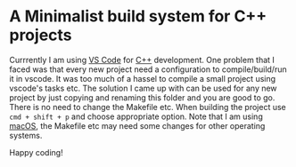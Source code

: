 # A Minimalist build system for C++ projects

Currrently I am using [VS Code](https://code.visualstudio.com/) for [C++](https://en.wikipedia.org/wiki/C%2B%2B) development. One problem that I faced was that every new project need a configuration to compile/build/run it in vscode. It was too much of a hassel to compile a small project using vscode's tasks etc. The solution I came up with can be used for any new project by just copying and renaming this folder and you are good to go. There is no need to change the Makefile etc. When building the project use `cmd + shift + p` and choose appropriate option. Note that I am using [macOS](https://www.apple.com/macos/catalina/), the Makefile etc may need some changes for other operating systems.

Happy coding!

